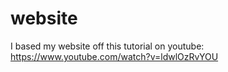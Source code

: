 # website
I based my website off this tutorial on youtube: https://www.youtube.com/watch?v=ldwlOzRvYOU 